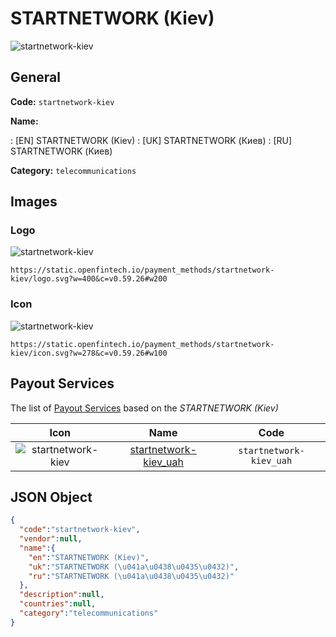 
# STARTNETWORK (Kiev) 
![startnetwork-kiev](https://static.openfintech.io/payment_methods/startnetwork-kiev/logo.svg?w=400&c=v0.59.26#w200)  

## General 
**Code:** `startnetwork-kiev` 
 
**Name:** 
 
:	[EN] STARTNETWORK (Kiev) 
:	[UK] STARTNETWORK (Киев) 
:	[RU] STARTNETWORK (Киев) 
 
**Category:** `telecommunications` 
 

## Images 

### Logo 
![startnetwork-kiev](https://static.openfintech.io/payment_methods/startnetwork-kiev/logo.svg?w=400&c=v0.59.26#w200)  

```
https://static.openfintech.io/payment_methods/startnetwork-kiev/logo.svg?w=400&c=v0.59.26#w200
```  

### Icon 
![startnetwork-kiev](https://static.openfintech.io/payment_methods/startnetwork-kiev/icon.svg?w=278&c=v0.59.26#w100)  

```
https://static.openfintech.io/payment_methods/startnetwork-kiev/icon.svg?w=278&c=v0.59.26#w100
```  

## Payout Services 
 
The list of [Payout Services](/payout-services/) based on the _STARTNETWORK (Kiev)_ 

|Icon|Name|Code| 
|:---:|:---:|:---:| 
|![startnetwork-kiev](https://static.openfintech.io/payout_methods/startnetwork-kiev/icon.png?w=278&c=v0.59.26#w40) |[startnetwork-kiev_uah](/payout-services/startnetwork-kiev_uah/)|`startnetwork-kiev_uah`| 
 

## JSON Object 

```json
{
  "code":"startnetwork-kiev",
  "vendor":null,
  "name":{
    "en":"STARTNETWORK (Kiev)",
    "uk":"STARTNETWORK (\u041a\u0438\u0435\u0432)",
    "ru":"STARTNETWORK (\u041a\u0438\u0435\u0432)"
  },
  "description":null,
  "countries":null,
  "category":"telecommunications"
}
```  
